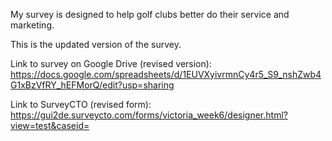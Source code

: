 My survey is designed to help golf clubs better do their service and marketing.

This is the updated version of the survey.

Link to survey on Google Drive (revised version): https://docs.google.com/spreadsheets/d/1EUVXyivrmnCy4r5_S9_nshZwb4G1xBzVfRY_hEFMorQ/edit?usp=sharing

Link to SurveyCTO (revised form): https://gui2de.surveycto.com/forms/victoria_week6/designer.html?view=test&caseid=